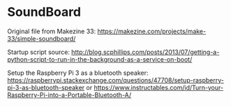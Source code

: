 # SoundBoard

Original file from Makezine 33: https://makezine.com/projects/make-33/simple-soundboard/

Startup script source: http://blog.scphillips.com/posts/2013/07/getting-a-python-script-to-run-in-the-background-as-a-service-on-boot/

Setup the Raspberry Pi 3 as a bluetooth speaker: https://raspberrypi.stackexchange.com/questions/47708/setup-raspberry-pi-3-as-bluetooth-speaker or https://www.instructables.com/id/Turn-your-Raspberry-Pi-into-a-Portable-Bluetooth-A/
